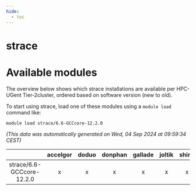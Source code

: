 ```yaml
---
hide:
  - toc
---
```


strace
======

# Available modules


The overview below shows which strace installations are available per HPC-UGent Tier-2cluster, ordered based on software version (new to old).

To start using strace, load one of these modules using a `module load` command like:

```shell
module load strace/6.6-GCCcore-12.2.0
```

*(This data was automatically generated on Wed, 04 Sep 2024 at 09:59:34 CEST)*  

| |accelgor|doduo|donphan|gallade|joltik|shinx|skitty|
| :---: | :---: | :---: | :---: | :---: | :---: | :---: | :---: |
|strace/6.6-GCCcore-12.2.0|x|x|x|x|x|x|x|

